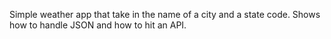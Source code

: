 Simple weather app that take in the name of a city and a state code.  Shows how to handle JSON and how to hit an API.
